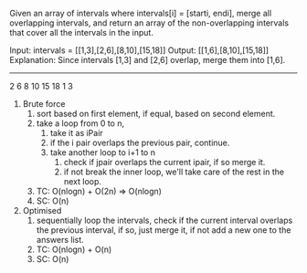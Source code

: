Given an array of intervals where intervals[i] = [starti, endi], merge all overlapping intervals, and return an array of the non-overlapping intervals that cover all the intervals in the input.


Input: intervals = [[1,3],[2,6],[8,10],[15,18]]
Output: [[1,6],[8,10],[15,18]]
Explanation: Since intervals [1,3] and [2,6] overlap, merge them into [1,6].

----------   -----  ------
   2     6   8  10  15  18
1     3


1. Brute force
   1. sort based on first element, if equal, based on second element.
   2. take a loop from 0 to n, 
      1. take it as iPair
      2. if the i pair overlaps the previous pair, continue.
      3. take another loop to i+1 to n
         1. check if jpair overlaps the current ipair, if so merge it.
         2. if not break the inner loop, we'll take care of the rest in the next loop.
   3. TC: O(nlogn) + O(2n) => O(nlogn)
   4. SC: O(n)
2. Optimised
   1. sequentially loop the intervals, check if the current interval overlaps the previous interval, if so, just merge it, if not add a new one to the answers list.
   2. TC: O(nlogn) + O(n)
   3. SC: O(n)